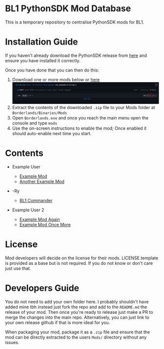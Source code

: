 # BL1 PythonSDK Mod Database

This is a temporary repository to centralise PythonSDK mods for BL1.

# Installation Guide

If you haven't already download the PythonSDK release from
[here](https://github.com/Ry0511/pyunrealsdk/releases) and ensure you have
installed it correctly.

Once you have done that you can then do this:

1. Download one or more mods below or [here](#contents)
   ![Where my download button?](./DownloadLink.PNG)
2. Extract the contents of the downloaded `.zip` file to your Mods folder at
   `Borderlands/Binaries/Mods`
3. Open `Borderlands.exe` and once you reach the main menu open the console
   and type `mods`
4. Use the on-screen instructions to enable the mod; Once enabled it should
   auto-enable next time you start.

# Contents

- Example User
    - [Example Mod](https://www.example.com/)
    - [Another Example Mod](https://www.example.com/)


- -Ry
    - [BL1 Commander](./Mods/-Ry/Releases/BL1Commander/bl1_commander-1.0.0.zip)


- Example User 2
    - [Example Mod Again](https://www.example.com/)
    - [Example Mod Once More](https://www.example.com/)

# License

Mod developers will decide on the license for their mods. LICENSE.template is
provided as a base but is not required. If you do not know or don't care just
use that.

# Developers Guide

You do not need to add your own folder here. I probably shouldn't have added
mine tbh instead just fork the repo and add to the `README.md` the release of
your mod. Then once you're ready to release just make a PR to merge the changes
into the main repo. Alternatively, you can just link to your own release github
if that is more ideal for you.

When packaging your mod, package it as a `.zip` file and ensure that the mod can
be directly extracted to the users `Mods/` directory without any issues.
